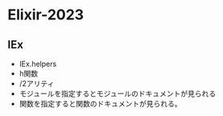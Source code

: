 # Elixir-2023

## IEx
- IEx.helpers
- h関数
- /2アリティ
- モジュールを指定するとモジュールのドキュメントが見られる
- 関数を指定すると関数のドキュメントが見られる。